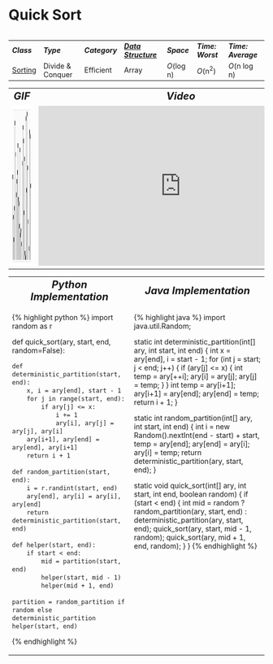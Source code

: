 # Quick Sort
<table>
    <tr>
        <table>
            <tr>
                <td><strong><i>Class</i></strong></td>
                <td><strong><i>Type</i></strong></td>
                <td><strong><i>Category</i></strong></td>
                <td><strong><i><a href="/quickreference/DataStructures/DataStructures">Data Structure</a></i></strong></td>
                <td><strong><i>Space</i></strong></td>
                <td><strong><i>Time: Worst</i></strong></td>
                <td><strong><i>Time: Average</i></strong></td>
            </tr>
            <tr>
                <td><a href="/quickreference/Sorting/Sorting">Sorting</a></td>
                <td>Divide & Conquer</td>
                <td>Efficient</td>
                <td>Array</td>
                <td><i>O</i>(log n)</td>
                <td><i>O</i>(n<sup>2</sup>)</td>
                <td><i>O</i>(n log n)</td>
            </tr>
        </table>
    </tr>
    <tr>
        <table>
            <tr style="text-align: center; font-size:20px;">
                <td><strong><i>GIF</i></strong></td>
                <td><strong><i>Video</i></strong></td>
            </tr>
            <tr>
                <td><img src="QuickSort.gif" alt="Quick Sort GIF" style="width: auto; height: 315px;"/></td>
                <td><iframe width="560" height="315" src="https://www.youtube.com/embed/Hoixgm4-P4M" frameborder="0" allow="accelerometer; autoplay; encrypted-media; gyroscope; picture-in-picture" allowfullscreen></iframe></td>
            </tr>
        </table>
    </tr>
    <tr>
        <table>
            <tr style="text-align: center; font-size:20px;">
                <td><strong><i>Python Implementation</i></strong></td>
                <td><strong><i>Java Implementation</i></strong></td>
            </tr>
            <tr>
                <td class="code" markdown="block" style="vertical-align: top;">
                    
{% highlight python %}
import random as r

def quick_sort(ary, start, end, random=False):
    
    def deterministic_partition(start, end):
        x, i = ary[end], start - 1
        for j in range(start, end):
            if ary[j] <= x:
                i += 1
                ary[i], ary[j] = ary[j], ary[i]
        ary[i+1], ary[end] = ary[end], ary[i+1]
        return i + 1
    
    def random_partition(start, end):
        i = r.randint(start, end)
        ary[end], ary[i] = ary[i], ary[end]
        return deterministic_partition(start, end)
    
    def helper(start, end):
        if start < end:
            mid = partition(start, end)
            helper(start, mid - 1)
            helper(mid + 1, end)
    
    partition = random_partition if random else deterministic_partition
    helper(start, end)
{% endhighlight %}

<td class="code" markdown="block" style="vertical-align: top;">
    
{% highlight java %}
import java.util.Random;

static int deterministic_partition(int[] ary, int start, int end) {
    int x = ary[end], i = start - 1;
    for (int j = start; j < end; j++) {
        if (ary[j] <= x) {
            int temp = ary[++i];
            ary[i] = ary[j];
            ary[j] = temp;
        }
    }
    int temp = ary[i+1];
    ary[i+1] = ary[end];
    ary[end] = temp;
    return i + 1;
}

static int random_partition(int[] ary, int start, int end) {
    int i = new Random().nextInt(end - start) + start, temp = ary[end];
    ary[end] = ary[i];
    ary[i] = temp;
    return deterministic_partition(ary, start, end);
}

static void quick_sort(int[] ary, int start, int end, boolean random) {
    if (start < end) {
        int mid = random ? random_partition(ary, start, end) : deterministic_partition(ary, start, end);
        quick_sort(ary, start, mid - 1, random);
        quick_sort(ary, mid + 1, end, random);
    }
}
{% endhighlight %}